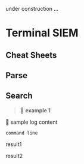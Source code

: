 under construction ...

# **Terminal SIEM**

## **Cheat Sheets**

## Parse

## Search
> :pushpin: **example 1**

:bookmark_tabs: sample log content
``` 
command line
```
result1

result2

